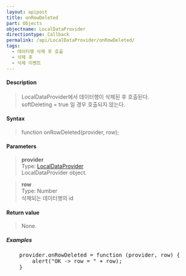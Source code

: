 ```yaml
---
layout: apipost
title: onRowDeleted
part: Objects
objectname: LocalDataProvider
directiontype: Callback
permalink: /api/LocalDataProvider/onRowDeleted/
tags:
  - 데이터행 삭제 후 호출
  - 삭제 후
  - 삭제 이벤트
---
```



#### Description

> LocalDataProvider에서 데이터행이 삭제된 후 호출된다.  
> softDeleting = true 일 경우 호출되지 않는다.

#### Syntax

> function onRowDeleted(provider, row);

#### Parameters

> **provider**  
> Type: [LocalDataProvider](/api/LocalDataProvider/)  
> LocalDataProvider object.

> **row**  
> Type: Number  
> 삭제되는 데이터행의 id

#### Return value

> None.

##### Examples 

<pre class="prettyprint">
	provider.onRowDeleted = function (provider, row) {
		alert("OK -> row = " + row);
	}
</pre>

